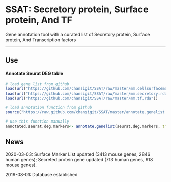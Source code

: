 # SSAT: Secretory protein, Surface protein, And TF 

Gene annotation tool with a curated list of Secretory protein, Surface protein, And Transcription factors

---

## Use

#### Annotate Seurat DEG table



```R
# load gene list from github
load(url("https://github.com/chansigit/SSAT/raw/master/mm.cellsurfacemarker.rda"))
load(url("https://github.com/chansigit/SSAT/raw/master/mm.secretory.rda"))
load(url("https://github.com/chansigit/SSAT/raw/master/mm.tf.rda"))

# load annotation function from github
source("https://raw.github.com/chansigit/SSAT/master/annotate.genelist.R")

# use this function manually
annotated.seurat.deg.markers<- annotate.genelist(seurat.deg.markers, tf=mm.tf, surface=mm.cellsurfacemarker, secretory=mm.secretory)
```

## News

2020-03-03: Surface Marker List updated (3413 mouse genes, 2846 human genes); Secreted protein gene updated (713 human genes, 918 mouse genes). 

2019-08-01: Database established
